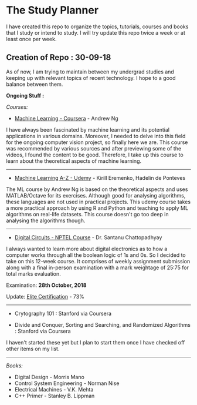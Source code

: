 # The Study Planner

I have created this repo to organize the topics, tutorials, courses and books that I study or intend to study. I will try update this repo twice a week or at least once per week.   

## Creation of Repo : 30-09-18

As of now, I am trying to maintain between my undergrad studies and keeping up with relevant topics of recent technology. I hope to a good balance between them.

**Ongoing Stuff :**

*Courses:*

* [Machine Learning - Coursera](https://www.coursera.org/learn/machine-learning/) - Andrew Ng

I have always been fascinated by machine learning and its potential applications in various domains. Moreover, I needed to delve into this field for the ongoing computer vision project, so finally here we are. This course was recommended by various sources and after previewing some of the videos, I found the content to be good. Therefore, I take up this course to learn about the theoretical aspects of machine learning. 

<hr>

* [Machine Learning A-Z - Udemy](https://www.udemy.com/machinelearning/) - Kirill Eremenko, Hadelin de Ponteves

The ML course by Andrew Ng is based on the theoretical aspects and uses MATLAB/Octave for its exercises. Although good for analysing algorithms, these languages are not used in practical projects. This udemy course takes a more practical approach by using R and Python and teaching to apply ML algorithms on real-life datasets. This course doesn't go too deep in analysing the algorithms though.

<hr>

* [Digital Circuits - NPTEL Course](https://onlinecourses.nptel.ac.in/noc18_ee33/preview) - Dr. Santanu Chattopadhyay

I always wanted to learn more about digital electronics as to how a computer works through all the boolean logic of 1s and 0s. So I decided to take on this 12-week course. It comprises of weekly assignment submission along with a final in-person examination with a mark weightage of 25:75 for total marks evaluation.

Examination: **28th October, 2018**

Update: [Elite Certification](https://drive.google.com/open?id=1Z_xSVr9-dTuqAc6KFNAbjA6qyk-TNj8W) - 73%

<hr>

* Crytography 101 : Stanford via Coursera

* Divide and Conquer, Sorting and Searching, and Randomized Algorithms : Stanford via Coursera

I haven't started these yet but I plan to start them once I have checked off other items on my list.

<hr>

*Books:*

* Digital Design - Morris Mano
* Control System Engineering - Norman Nise
* Electrical Machines - V.K. Mehta
* C++ Primer - Stanley B. Lippman

